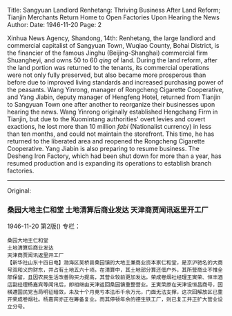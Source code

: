 Title: Sangyuan Landlord Renhetang: Thriving Business After Land Reform; Tianjin Merchants Return Home to Open Factories Upon Hearing the News
Author:
Date: 1946-11-20
Page: 2

Xinhua News Agency, Shandong, 14th: Renhetang, the large landlord and commercial capitalist of Sangyuan Town, Wuqiao County, Bohai District, is the financier of the famous Jinghu (Beijing-Shanghai) commercial firm Shuangheyi, and owns 50 to 60 *qing* of land. During the land reform, after the land portion was returned to the tenants, its commercial operations were not only fully preserved, but also became more prosperous than before due to improved living standards and increased purchasing power of the peasants. Wang Yinrong, manager of Rongcheng Cigarette Cooperative, and Yang Jiabin, deputy manager of Hengfeng Hotel, returned from Tianjin to Sangyuan Town one after another to reorganize their businesses upon hearing the news. Wang Yinrong originally established Hengchang Firm in Tianjin, but due to the Kuomintang authorities' overt levies and covert exactions, he lost more than 10 million *fabi* (Nationalist currency) in less than ten months, and could not maintain the storefront. This time, he has returned to the liberated area and reopened the Rongcheng Cigarette Cooperative. Yang Jiabin is also preparing to resume business. The Desheng Iron Factory, which had been shut down for more than a year, has resumed production and is expanding its operations to establish branch factories.



<hr /> 

Original: 


### 桑园大地主仁和堂  土地清算后商业发达  天津商贾闻讯返里开工厂

1946-11-20
第2版()
专栏：

    桑园大地主仁和堂
    土地清算后商业发达
    天津商贾闻讯返里开工厂
    【新华社山东十四日电】渤海区吴桥县桑园镇的大地主兼商业资本家仁和堂，是京沪驰名的大商号双和义的财东，并占有土地五六十顷。在清算中，其土地部分算还佃户外，其所营商业不惟全部保留，且因农民生活改善购买力提高，其营业较前更加发达。荣成卷烟社经理王寅荣、恒丰酒店副经理杨嘉宾等闻讯后，即相继由天津返回桑园镇重整营业。王寅荣原在天津设恒昌商号，因横遭国民党当局明征暗敛，未及十个月竟亏本法币千余万元，门面无法支撑，这次回解放区已重开荣成卷烟社。杨嘉宾亦正在筹备复业。而其停顿年余的德生铁工厂，则已复工并正扩大营业设立分号。
